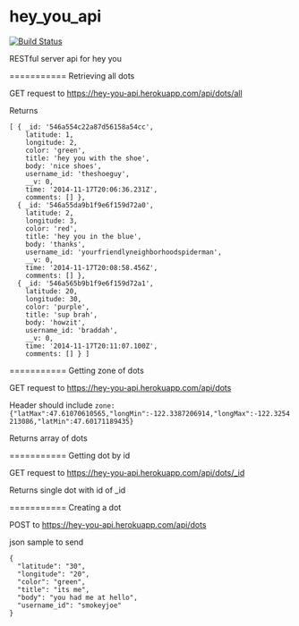 hey_you_api
===========

[![Build Status](https://travis-ci.org/hey-you-project/hey_you_api.svg)](https://travis-ci.org/hey-you-project/hey_you_api)

RESTful server api for hey you

===========
Retrieving all dots

GET request to https://hey-you-api.herokuapp.com/api/dots/all

Returns
```
[ { _id: '546a554c22a87d56158a54cc',
    latitude: 1,
    longitude: 2,
    color: 'green',
    title: 'hey you with the shoe',
    body: 'nice shoes',
    username_id: 'theshoeguy',
    __v: 0,
    time: '2014-11-17T20:06:36.231Z',
    comments: [] },
  { _id: '546a55da9b1f9e6f159d72a0',
    latitude: 2,
    longitude: 3,
    color: 'red',
    title: 'hey you in the blue',
    body: 'thanks',
    username_id: 'yourfriendlyneighborhoodspiderman',
    __v: 0,
    time: '2014-11-17T20:08:58.456Z',
    comments: [] },
  { _id: '546a565b9b1f9e6f159d72a1',
    latitude: 20,
    longitude: 30,
    color: 'purple',
    title: 'sup brah',
    body: 'howzit',
    username_id: 'braddah',
    __v: 0,
    time: '2014-11-17T20:11:07.100Z',
    comments: [] } ]
```

===========
Getting zone of dots

GET request to https://hey-you-api.herokuapp.com/api/dots

Header should include
`zone: {"latMax":47.61070610565,"longMin":-122.3387206914,"longMax":-122.3254213086,"latMin":47.60171189435}`

Returns array of dots

===========
Getting dot by id

GET request to https://hey-you-api.herokuapp.com/api/dots/_id

Returns single dot with id of _id

===========
Creating a dot

POST to https://hey-you-api.herokuapp.com/api/dots

json sample to send
```
{
  "latitude": "30",
  "longitude": "20",
  "color": "green",
  "title": "its me",
  "body": "you had me at hello",
  "username_id": "smokeyjoe"
}
```
